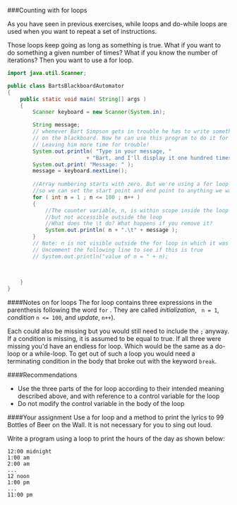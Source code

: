 <!--djw:done-->
###Counting with for loops
  
As you have seen in previous exercises, while loops and do-while loops are used when you want to repeat a set of instructions.

Those loops keep going as long as something is true. What if you want to do something a given number of times? What if you know the number of iterations? Then you want to use a for loop.

```java
import java.util.Scanner;

public class BartsBlackboardAutomator
{
    public static void main( String[] args )
    {
        Scanner keyboard = new Scanner(System.in);

        String message;
        // whenever Bart Simpson gets in trouble he has to write something
        // on the blackboard. Now he can use this program to do it for him.
        // Leaving him more time for trouble!
        System.out.println( "Type in your message, " 
                         + "Bart, and I'll display it one hundred times." );
        System.out.print( "Message: " );
        message = keyboard.nextLine();
        
        //Array numbering starts with zero. But we're using a for loop 
        //so we can set the start point and end point to anything we want.
        for ( int n = 1 ; n <= 100 ; n++ )
        {
            //The counter variable, n, is within scope inside the loop
            //but not accessible outside the loop
        	//What does the \t do? What happens if you remove it?
            System.out.println( n + ".\t" + message );
        }
        // Note: n is not visible outside the for loop in which it was declared
        // Uncomment the following line to see if this is true
        // System.out.println("value of n = " + n);
        
        

    }
}
```
####Notes on for loops
The for loop contains three expressions in the parenthesis following the word ```for``` . 
They are called *initialization*, ``` n = 1```, *condition* ```n <= 100```, and *update*, ```n++```). 

Each could also be missing but you would still need to include the ```;``` anyway. If a condition is missing, it is assumed to be equal to true. If all three were missing you'd have an endless for loop. Which would be the same as a do-loop or a while-loop. To get out of such a loop you would need a terminating condition in the body that broke out with the keyword ```break```.

####Recommendations
* Use the three parts of the for loop according to their intended meaning described above, and with reference to a control variable for the loop
* Do not modify the control variable in the body of the loop

####Your assignment
Use a for loop and a method to print the lyrics to 99 Bottles of Beer on the Wall. It is not necessary for you to sing out loud.

Write a program using a loop to print the hours of the day as shown below:
```
12:00 midnight
1:00 am
2:00 am
...
12 noon
1:00 pm
...
11:00 pm
```
